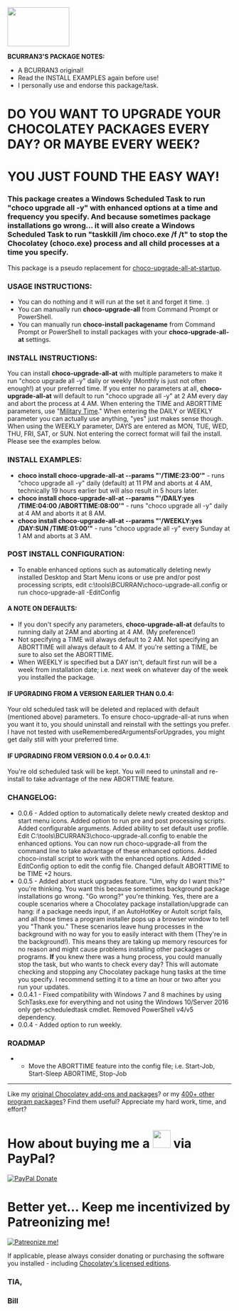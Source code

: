 <img src="https://cdn.staticaly.com/gh/bcurran3/ChocolateyPackages/master/mylogos/myunofficialChocolateylogo_icon.png" width="139" height="88">

**BCURRAN3'S PACKAGE NOTES:**

* A BCURRAN3 original!
* Read the INSTALL EXAMPLES again before use!
* I personally use and endorse this package/task.

# DO YOU WANT TO UPGRADE YOUR CHOCOLATEY PACKAGES EVERY DAY? OR MAYBE EVERY WEEK?

# YOU JUST FOUND THE EASY WAY!
	
### This package creates a Windows Scheduled Task to run "choco upgrade all -y" with enhanced options at a time and frequency you specify. And because sometimes package installations go wrong... it will also create a Windows Scheduled Task to run "taskkill /im choco.exe /f /t" to stop the Chocolatey (choco.exe) process and all child processes at a time you specify.

This package is a pseudo replacement for [choco-upgrade-all-at-startup](https://chocolatey.org/packages/choco-upgrade-all-at-startup).

### USAGE INSTRUCTIONS:
* You can do nothing and it will run at the set it and forget it time. :)
* You can manually run **choco-upgrade-all** from Command Prompt or PowerShell.
* You can manually run **choco-install packagename** from Command Prompt or PowerShell to install packages with your **choco-upgrade-all-at** settings.

### INSTALL INSTRUCTIONS:
You can install **choco-upgrade-all-at** with multiple parameters to make it run "choco upgrade all -y" daily or weekly (Monthly is just not often enough!) at your preferred time. If you enter no parameters at all, **choco-upgrade-all-at** will default to run "choco upgrade all -y" at 2 AM every day and abort the process at 4 AM. When entering the TIME and ABORTTIME parameters, use "[Military Time](http://militarytimechart.com/)." When entering the DAILY or WEEKLY parameter you can actually use anything, "yes" just makes sense though. When using the WEEKLY parameter, DAYS are entered as MON, TUE, WED, THU, FRI, SAT, or SUN. Not entering the correct format will fail the install. Please see the examples below.

### INSTALL EXAMPLES:
* **choco install choco-upgrade-all-at --params "'/TIME:23:00'"** - runs "choco upgrade all -y" daily (default) at 11 PM and aborts at 4 AM, technically 19 hours earlier but will also result in 5 hours later.
* **choco install choco-upgrade-all-at --params "'/DAILY:yes /TIME:04:00 /ABORTTIME:08:00'"** - runs "choco upgrade all -y" daily at 4 AM and aborts it at 8 AM.
* **choco install choco-upgrade-all-at --params "'/WEEKLY:yes /DAY:SUN /TIME:01:00'"** - runs "choco upgrade all -y" every Sunday at 1 AM and aborts at 3 AM.

### POST INSTALL CONFIGURATION:
* To enable enhanced options such as automatically deleting newly installed Desktop and Start Menu icons or use pre and/or post processing scripts, edit c:\tools\BCURRAN\choco-upgrade-all.config or run choco-upgrade-all -EditConfig

#### A NOTE ON DEFAULTS:
* If you don't specify any parameters, **choco-upgrade-all-at** defaults to running daily at 2AM and aborting at 4 AM. (My preference!) 
* Not specifying a TIME will always default to 2 AM. Not specifying an ABORTTIME will always default to 4 AM. If you're setting a TIME, be sure to also set the ABORTTIME.
* When WEEKLY is specified but a DAY isn't, default first run will be a week from installation date; i.e. next week on whatever day of the week you installed the package.

#### IF UPGRADING FROM A VERSION EARLIER THAN 0.0.4:
Your old scheduled task will be deleted and replaced with default (mentioned above) parameters. To ensure choco-upgrade-all-at runs when you want it to, you should uninstall and reinstall with the settings you prefer.
I have not tested with useRememberedArgumentsForUpgrades, you might get daily still with your preferred time.

#### IF UPGRADING FROM VERSION 0.0.4 or 0.0.4.1:
You're old scheduled task will be kept. You will need to uninstall and re-install to take advantage of the new ABORTTIME feature.

### CHANGELOG:
* 0.0.6   - Added option to automatically delete newly created desktop and start menu icons. Added option to run pre and post processing scripts. Added configurable arguments. Added ability to set default user profile. Edit C:\tools\BCURRAN3\choco-upgrade-all.config to enable the enhanced options. You can now run choco-upgrade-all from the command line to take advantage of these enhanced options. Added choco-install script to work with the enhanced options. Added -EditConfig option to edit the config file. Changed default ABORTTIME to be TIME +2 hours.
* 0.0.5   - Added abort stuck upgrades feature. "Um, why do I want this?" you're thinking. You want this because sometimes background package installations go wrong. "Go wrong?" you're thinking. Yes, there are a couple scenarios where a Chocolatey package installation/upgrade can hang: if a package needs input, if an AutoHotKey or AutoIt script fails, and all those times a program installer pops up a browser window to tell you "Thank you." These scenarios leave hung processes in the background with no way for you to easily interact with them (They're in the background!). This means they are taking up memory resources for no reason and might cause problems installing other packages or programs. **If** you knew there was a hung process, you could manually stop the task, but who wants to check every day? This will automate checking and stopping any Chocolatey package hung tasks at the time you specify. I recommend setting it to a time an hour or two after you run your updates. 
* 0.0.4.1 - Fixed compatibility with Windows 7 and 8 machines by using SchTasks.exe for everything and not using the Windows 10/Server 2016 only get-scheduledtask cmdlet. Removed PowerShell v4/v5 dependency. 
* 0.0.4   - Added option to run weekly.

### ROADMAP
* - Move the ABORTTIME feature into the config file; i.e. Start-Job, Start-Sleep ABORTIME, Stop-Job

***

Like my [original Chocolatey add-ons and packages](https://chocolatey.org/search?q=tag%3Abcurran3)? or my [400+ other program packages](https://chocolatey.org/profiles/bcurran3)? Find them useful? Appreciate my hard work, time, and effort?


<h1>How about buying me a <img src="https://cdn.rawgit.com/bcurran3/ChocolateyPackages/master/mylogos/beer.png" alt="" width="40" height="40"> via PayPal?</h1>

[![PayPal Donate](https://www.paypalobjects.com/webstatic/mktg/logo/AM_SbyPP_mc_vs_dc_ae.jpg)](https://www.paypal.me/bcurran3donations)

<h1>Better yet... Keep me incentivized by Patreonizing me!</h1>

[![Patreonize me!](https://c5.patreon.com/external/logo/downloads_wordmark_white_on_coral.png)](https://www.patreon.com/bcurran3)


If applicable, please always consider donating or purchasing the software you installed - including [Chocolatey's licensed editions](https://chocolatey.org/pricing).

<h3>TIA,</h3>

<h3>Bill</h3>